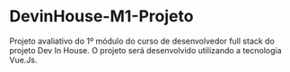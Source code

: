 # DevinHouse-M1-Projeto
Projeto avaliativo do 1º módulo do curso de desenvolvedor full stack do projeto Dev In House. O projeto será desenvolvido utilizando a tecnologia Vue.Js.
